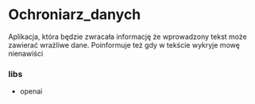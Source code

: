 # Ochroniarz_danych
Aplikacja, która będzie zwracała informację że wprowadzony tekst może zawierać wrażliwe dane. Poinformuje też gdy w tekście wykryje mowę nienawiści

### libs
- openai